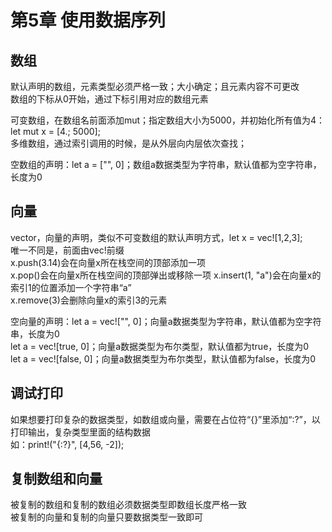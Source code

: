 # 第5章 使用数据序列

## 数组

默认声明的数组，元素类型必须严格一致；大小确定；且元素内容不可更改  
数组的下标从0开始，通过下标引用对应的数组元素  

可变数组，在数组名前面添加mut；指定数组大小为5000，并初始化所有值为4：let mut x = [4.; 5000];  
多维数组，通过索引调用的时候，是从外层向内层依次查找；  

空数组的声明：let a = ["", 0]；数组a数据类型为字符串，默认值都为空字符串，长度为0  

## 向量

vector，向量的声明，类似不可变数组的默认声明方式，let x = vec![1,2,3];  
唯一不同是，前面由vec!前缀  
x.push(3.14)会在向量x所在栈空间的顶部添加一项  
x.pop()会在向量x所在栈空间的顶部弹出或移除一项
x.insert(1, "a")会在向量x的索引1的位置添加一个字符串“a”  
x.remove(3)会删除向量x的索引3的元素  

空向量的声明：let a = vec!["", 0]；向量a数据类型为字符串，默认值都为空字符串，长度为0  
let a = vec![true, 0]；向量a数据类型为布尔类型，默认值都为true，长度为0  
let a = vec![false, 0]；向量a数据类型为布尔类型，默认值都为false，长度为0  

## 调试打印

如果想要打印复杂的数据类型，如数组或向量，需要在占位符“{}”里添加“:?”，以打印输出，复杂类型里面的结构数据  
如：print!("{:?}", [4,56, -2]);

## 复制数组和向量

被复制的数组和复制的数组必须数据类型即数组长度严格一致  
被复制的向量和复制的向量只要数据类型一致即可  
